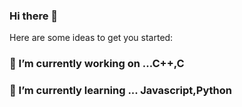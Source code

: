 ### Hi there 👋


Here are some ideas to get you started:

### 🔭 I’m currently working on ...C++,C
### 🌱 I’m currently learning ... Javascript,Python
<!-- 👯 I’m looking to collaborate on 
- 🤔 I’m looking for help with ... Annanya Mentor
- 💬 Ask me about ...anything except confindential thing
- 📫 How to reach me: ...you dont reach me I can hack to your system
- 😄 Pronouns: ...
- ⚡ Fun fact: ...I am watching you right now,CTC only above 20 Lpa required 

-->
